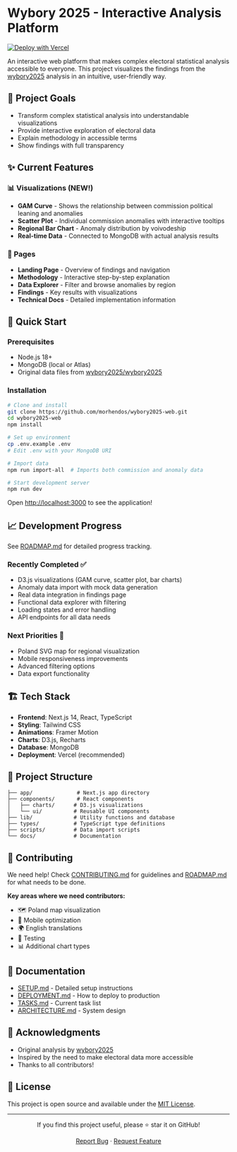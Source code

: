 # Wybory 2025 - Interactive Analysis Platform

[![Deploy with Vercel](https://vercel.com/button)](https://vercel.com/new/clone?repository-url=https%3A%2F%2Fgithub.com%2Fmorhendos%2Fwybory2025-web&env=MONGODB_URI&envDescription=MongoDB%20connection%20string&envLink=https%3A%2F%2Fgithub.com%2Fmorhendos%2Fwybory2025-web%2Fblob%2Fmain%2FDEPLOYMENT.md)

An interactive web platform that makes complex electoral statistical analysis accessible to everyone. This project visualizes the findings from the [wybory2025](https://github.com/wybory2025/wybory2025) analysis in an intuitive, user-friendly way.

## 🎯 Project Goals

- Transform complex statistical analysis into understandable visualizations
- Provide interactive exploration of electoral data
- Explain methodology in accessible terms
- Show findings with full transparency

## ✨ Current Features

### 📊 Visualizations (NEW!)
- **GAM Curve** - Shows the relationship between commission political leaning and anomalies
- **Scatter Plot** - Individual commission anomalies with interactive tooltips
- **Regional Bar Chart** - Anomaly distribution by voivodeship
- **Real-time Data** - Connected to MongoDB with actual analysis results

### 📱 Pages
- **Landing Page** - Overview of findings and navigation
- **Methodology** - Interactive step-by-step explanation
- **Data Explorer** - Filter and browse anomalies by region
- **Findings** - Key results with visualizations
- **Technical Docs** - Detailed implementation information

## 🚀 Quick Start

### Prerequisites
- Node.js 18+ 
- MongoDB (local or Atlas)
- Original data files from [wybory2025/wybory2025](https://github.com/wybory2025/wybory2025)

### Installation

```bash
# Clone and install
git clone https://github.com/morhendos/wybory2025-web.git
cd wybory2025-web
npm install

# Set up environment
cp .env.example .env
# Edit .env with your MongoDB URI

# Import data
npm run import-all  # Imports both commission and anomaly data

# Start development server
npm run dev
```

Open [http://localhost:3000](http://localhost:3000) to see the application!

## 📈 Development Progress

See [ROADMAP.md](ROADMAP.md) for detailed progress tracking.

### Recently Completed ✅
- D3.js visualizations (GAM curve, scatter plot, bar charts)
- Anomaly data import with mock data generation
- Real data integration in findings page
- Functional data explorer with filtering
- Loading states and error handling
- API endpoints for all data needs

### Next Priorities 🎯
- Poland SVG map for regional visualization
- Mobile responsiveness improvements
- Advanced filtering options
- Data export functionality

## 🏗️ Tech Stack

- **Frontend**: Next.js 14, React, TypeScript
- **Styling**: Tailwind CSS
- **Animations**: Framer Motion
- **Charts**: D3.js, Recharts
- **Database**: MongoDB
- **Deployment**: Vercel (recommended)

## 📁 Project Structure

```
├── app/              # Next.js app directory
├── components/       # React components
│   ├── charts/      # D3.js visualizations
│   └── ui/          # Reusable UI components
├── lib/             # Utility functions and database
├── types/           # TypeScript type definitions
├── scripts/         # Data import scripts
└── docs/            # Documentation
```

## 🤝 Contributing

We need help! Check [CONTRIBUTING.md](docs/CONTRIBUTING.md) for guidelines and [ROADMAP.md](ROADMAP.md) for what needs to be done.

**Key areas where we need contributors:**
- 🗺️ Poland map visualization
- 📱 Mobile optimization
- 🌍 English translations
- 🧪 Testing
- 📊 Additional chart types

## 📝 Documentation

- [SETUP.md](SETUP.md) - Detailed setup instructions
- [DEPLOYMENT.md](DEPLOYMENT.md) - How to deploy to production
- [TASKS.md](TASKS.md) - Current task list
- [ARCHITECTURE.md](docs/ARCHITECTURE.md) - System design

## 🙏 Acknowledgments

- Original analysis by [wybory2025](https://github.com/wybory2025/wybory2025)
- Inspired by the need to make electoral data more accessible
- Thanks to all contributors!

## 📄 License

This project is open source and available under the [MIT License](LICENSE).

---

<div align="center">
  <p>If you find this project useful, please ⭐ star it on GitHub!</p>
  <p>
    <a href="https://github.com/morhendos/wybory2025-web/issues">Report Bug</a>
    ·
    <a href="https://github.com/morhendos/wybory2025-web/issues">Request Feature</a>
  </p>
</div>